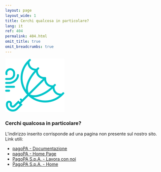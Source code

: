 ```yaml
---
layout: page
layout_wide: 1
title: Cerchi qualcosa in particolare?
lang: it
ref: 404
permalink: 404.html
omit_title: true
omit_breadcrumbs: true
---
```


<div class="py-2 my-5 col-md-6 mx-auto">
    <div class="text-center my-3">
        <img src="/assets/images/pictograms/umbrella.svg" alt="404">
    </div>
    <h3 class="text-center">Cerchi qualcosa in particolare?</h3>
    <div class="text-center ">L’indirizzo inserito corrisponde ad una pagina non presente sul nostro sito.</div>
    <div class="my-5">
        <div class="font-weight-semibold heading-border-bottom mb-3">Link utili:</div>
        <ul class="list-unstyled">
            <li><a class="font-weight-semibold text-decoration-none" href="/it/documentazione/" title="pagoPA - Documentazione">pagoPA - Documentazione</a></li>
            <li><a class="font-weight-semibold text-decoration-none" href="/" title="pagoPA - Home Page">pagoPA - Home Page</a></li>
            <li><a class="font-weight-semibold text-decoration-none" href="https://www.pagopa.it/it/lavora-con-noi/" title="PagoPA S.p.A. - Lavora con noi">PagoPA S.p.A. - Lavora con noi</a></li>
            <li><a class="font-weight-semibold text-decoration-none" href="https://www.pagopa.it/" title="PagoPA S.p.A. - Home">PagoPA S.p.A. - Home</a></li>
        </ul>
    </div>
</div>
